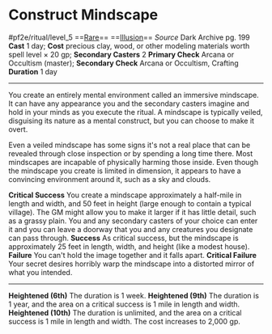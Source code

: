 # Construct Mindscape
#pf2e/ritual/level_5
==[Rare](Rare.md)== ==[Illusion](Illusion.md)==
*Source* Dark Archive pg. 199
**Cast** 1 day; **Cost** precious clay, wood, or other modeling materials worth spell level × 20 gp; **Secondary Casters** 2
**Primary Check** Arcana or Occultism (master); **Secondary Check** Arcana or Occultism, Crafting
**Duration** 1 day

---
You create an entirely mental environment called an immersive mindscape. It can have any appearance you and the secondary casters imagine and hold in your minds as you execute the ritual. A mindscape is typically veiled, disguising its nature as a mental construct, but you can choose to make it overt. 

Even a veiled mindscape has some signs it's not a real place that can be revealed through close inspection or by spending a long time there. Most mindscapes are incapable of physically harming those inside. Even though the mindscape you create is limited in dimension, it appears to have a convincing environment around it, such as a sky and clouds.

**Critical Success** You create a mindscape approximately a half-mile in length and width, and 50 feet in height (large enough to contain a typical village). The GM might allow you to make it larger if it has little detail, such as a grassy plain. You and any secondary casters of your choice can enter it and you can leave a doorway that you and any creatures you designate can pass through.
**Success** As critical success, but the mindscape is approximately 25 feet in length, width, and height (like a modest house).
**Failure** You can't hold the image together and it falls apart.
**Critical Failure** Your secret desires horribly warp the mindscape into a distorted mirror of what you intended.

<hr>

**Heightened (6th)** The duration is 1 week.
**Heightened (9th)** The duration is 1 year, and the area on a critical success is 1 mile in length and width.
**Heightened (10th)** The duration is unlimited, and the area on a critical success is 1 mile in length and width. The cost increases to 2,000 gp.